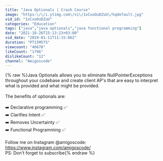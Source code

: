 ```yaml
---
title: "Java Optionals | Crash Course"
image: "https:\/\/i.ytimg.com\/vi\/1xCxoOuDZuU\/hqdefault.jpg"
vid_id: "1xCxoOuDZuU"
categories: "Education"
tags: ["java","java optionals","java functional programming"]
date: "2021-10-26T15:13:23+03:00"
vid_date: "2019-01-11T11:15:06Z"
duration: "PT15M57S"
viewcount: "46678"
likeCount: "1796"
dislikeCount: "12"
channel: "Amigoscode"
---
```

{% raw %}Java Optionals allows you to eliminate NullPointerExceptions throughout your codebase and create client AP's that are easy to interpret what is provided and what might be provided. <br /><br />The benefits of optionals are:<br /><br />➡️ Declarative programming ✅<br />➡️ Clarifies Intent ✅<br />➡️ Removes Uncertainty ✅<br />➡️ Functional Programming ✅<br /><br />Follow me on Instagram @amigoscode: <a rel="nofollow" target="blank" href="https://www.instagram.com/amigoscode/">https://www.instagram.com/amigoscode/</a><br />PS: Don't forget to subscribe{% endraw %}
